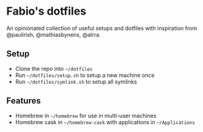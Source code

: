 # Fabio's dotfiles

An opinionated collection of useful setups and dotfiles with inspiration from @paulirish, @mathiasbynens, @alrra.

## Setup

- Clone the repo into `~/dotfiles`
- Run `~/dotfiles/setup.sh` to setup a new machine once
- Run `~/dotfiles/symlink.sh` to setup all symlinks

## Features

- Homebrew in `~/homebrew` for use in multi-user machines
- Homebrew cask in `~/homebrew-cask` with applications in `~/Applications`

